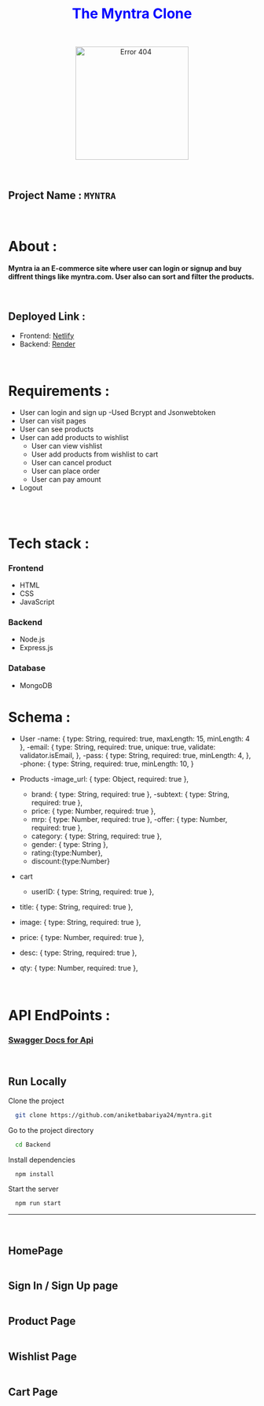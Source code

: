 <h1 align="center" style="color:blue"><b>The Myntra Clone</b></h1>

<br>

<p align="center">
<img style="display:block; margin:auto; " src="https://myntradine.netlify.app/images/mainLogo.png" width="230px" alt="Error 404">
</p>

<br>

## Project Name : `MYNTRA`

<br>

# About :

<b>Myntra ia an E-commerce site where user can login or signup and buy diffrent things like myntra.com. User also can sort and filter the products.</b>

<br>

## Deployed Link :

   - Frontend: <a href="https://myntradine.netlify.app/">Netlify</a>
   - Backend: <a href="https://myntra-tun3.onrender.com">Render</a>


<br>

# Requirements : 

- User can login and sign up
    -Used Bcrypt and Jsonwebtoken
- User can visit pages 
- User can see products 
- User can add products to wishlist
    - User can view vishlist 
    - User add products from wishlist to cart
    - User can cancel product
    - User can place order
    - User can pay amount
- Logout 

<br>



<br>

# Tech stack :

### Frontend 

- HTML
- CSS
- JavaScript

### Backend 

- Node.js 
- Express.js

### Database

- MongoDB 


# Schema : 

- User 
      -name: { type: String, required: true, maxLength: 15, minLength: 4 },
     -email: {
      type: String,
      required: true,
      unique: true,
      validate: validator.isEmail,
    },
    -pass: {
      type: String,
      required: true,
      minLength: 4,
    },
    -phone: {
      type: String,
      required: true,
      minLength: 10,
    }


- Products 
    -image_url: { type: Object, required: true },
   - brand: { type: String, required: true },
    -subtext: { type: String, required: true },
   - price: { type: Number, required: true },
   - mrp: { type: Number, required: true },
    -offer: { type: Number, required: true },
   - category: { type: String, required: true },
   - gender: { type: String },
   - rating:{type:Number},
   - discount:{type:Number}

- cart 
   -  userID: { type: String, required: true },
 - title: { type: String, required: true },
 - image: { type: String, required: true },
 - price: { type: Number, required: true },
 - desc: { type: String, required: true },
 - qty: { type: Number, required: true },

<br>


# API EndPoints :

<h3>
    <strong>
      <a href="https://dent-care-backend-aa29.onrender.com/api-docs" target="_blank">Swagger Docs for Api</a>
    </strong>
</h3>

<br>

## Run Locally

Clone the project

```bash
  git clone https://github.com/aniketbabariya24/myntra.git
```

Go to the project directory

```bash
  cd Backend
```

Install dependencies

```bash
  npm install
```

Start the server

```bash
  npm run start
```
------------
<br>

<h2>HomePage</h2>
<img src="https://github.com/aniketbabariya24/myntra/assets/112626195/1ff84aae-c04f-4230-a995-b82812121447" alt="">

<br>

<h2>Sign In / Sign Up page</h2>
<img src="https://github.com/aniketbabariya24/myntra/assets/112626195/9e0692f5-0d72-4668-95f1-98cc3f431540" alt="">


<br>

<h2>Product Page</h2>
<img src="https://github.com/aniketbabariya24/myntra/assets/112626195/62e60589-3b06-4839-ba45-8e1fa4ccae1d" alt="">


<br>

<h2>Wishlist Page</h2>
<img src="https://github.com/aniketbabariya24/myntra/assets/112626195/c6b76f31-6426-4562-b00e-41188a6b7802" alt="">

<br>

<h2>Cart Page</h2>
<img src="https://github.com/aniketbabariya24/myntra/assets/112626195/ccb99bb1-3d42-45e8-a21a-cc77c3bbf5a7" alt="">

<br>
